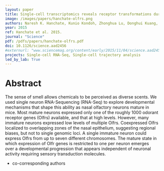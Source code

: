 ```yaml
---
layout: paper
title: Single-cell transcriptomics reveals receptor transformations during olfactory neurogenesis
image: /images/papers/hanchate-olfrs.png
authors: Naresh K. Hanchate, Kunio Kondoh, Zhonghua Lu, Donghui Kuang, Xiaolan Ye, Xiaojie Qiu, Lior Pachter, Cole Trapnell*, Linda B. Buck*
year: 2015
ref: Hanchate et al. 2015.
journal: "Science"
pdf: /pdfs/papers/hanchate-olfrs.pdf
doi: 10.1126/science.aad2456
#externurl: "www.sciencemag.org/content/early/2015/11/04/science.aad2456.abstract"
projects: Single-cell RNA-Seq, Single-cell trajectory analysis
led_by_lab: True
---
```


# Abstract

The sense of smell allows chemicals to be perceived as diverse scents. We used single neuron RNA-Sequencing (RNA-Seq) to explore developmental mechanisms that shape this ability as nasal olfactory neurons mature in mice. Most mature neurons expressed only one of the roughly 1000 odorant receptor genes (Olfrs) available, and that at high levels. However, many immature neurons expressed low levels of multiple Olfrs. Coexpressed Olfrs localized to overlapping zones of the nasal epithelium, suggesting regional biases, but not to single genomic loci. A single immature neuron could express Olfrs from up to seven different chromosomes. The mature state in which expression of Olfr genes is restricted to one per neuron emerges over a developmental progression that appears independent of neuronal activity requiring sensory transduction molecules.

* co-corresponding authors